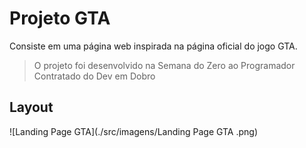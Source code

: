 # Projeto GTA

Consiste em uma página web inspirada na página oficial do jogo GTA. 

> O projeto foi desenvolvido na Semana do Zero ao Programador Contratado do Dev em Dobro

## Layout

![Landing Page GTA](./src/imagens/Landing Page GTA .png)